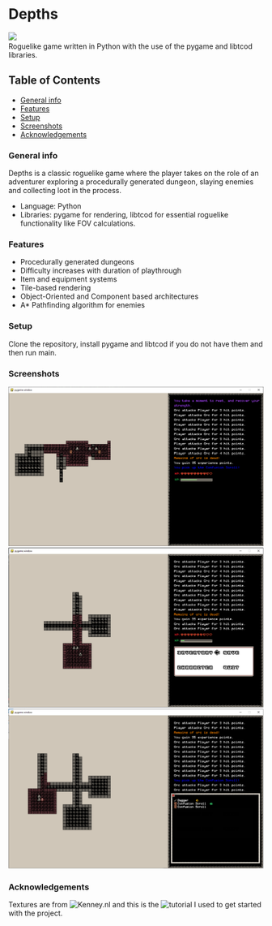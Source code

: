 # Depths
<img src="https://img.shields.io/badge/python%20-%2314354C.svg?&style=for-the-badge&logo=python&logoColor=white"/></br>
Roguelike game written in Python with the use of the pygame and libtcod libraries.
## Table of Contents
* [General info](#general-info)
* [Features](#features)
* [Setup](#setup)
* [Screenshots](#screenshots)
* [Acknowledgements](#acknowledgements)
### General info
Depths is a classic roguelike game where the player takes on the role of an adventurer exploring a procedurally generated dungeon,
slaying  enemies and collecting loot in the process.
- Language: Python
- Libraries: pygame for rendering, libtcod for essential roguelike functionality like FOV calculations.
### Features
- Procedurally generated dungeons
- Difficulty increases with duration of playthrough
- Item and equipment systems
- Tile-based rendering
- Object-Oriented and Component based architectures
- A* Pathfinding algorithm for enemies
### Setup
Clone the repository, install pygame and libtcod if you do not have them and then run main.
### Screenshots
![Screenshot 1](./screenshots/screenshot1.png)
![Screenshot 2](./screenshots/screenshot2.png)
![Screenshot 3](./screenshots/screenshot3.png)
### Acknowledgements
Textures are from ![Kenney.nl](https://kenney.nl/)
and this is the ![tutorial](http://rogueliketutorials.com/) I used to get started with the project.
